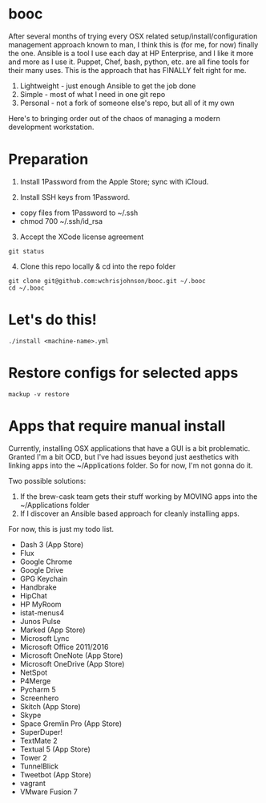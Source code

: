 # booc
After several months of trying every OSX related setup/install/configuration management approach known to man, I think this is (for me, for now) finally the one. Ansible is a tool I use each day at HP Enterprise, and I like it more and more as I use it. Puppet, Chef, bash, python, etc. are all fine tools for their many uses. This is the approach that has FINALLY felt right for me. 

1. Lightweight - just enough Ansible to get the job done
2. Simple - most of what I need in one git repo
3. Personal - not a fork of someone else's repo, but all of it my own
 
Here's to bringing order out of the chaos of managing a modern development workstation.

# Preparation
1. Install 1Password from the Apple Store; sync with iCloud.

2. Install SSH keys from 1Password.
  - copy files from 1Password to ~/.ssh
  - chmod 700 ~/.ssh/id_rsa

3. Accept the XCode license agreement
```
git status
```

4. Clone this repo locally & cd into the repo folder
```
git clone git@github.com:wchrisjohnson/booc.git ~/.booc
cd ~/.booc
```

# Let's do this!
```
./install <machine-name>.yml
```

# Restore configs for selected apps
```
mackup -v restore
```

# Apps that require manual install
Currently, installing OSX applications that have a GUI is a bit problematic. Granted I'm a bit OCD, but I've had issues beyond just aesthetics with linking apps into the ~/Applications folder. So for now, I'm not gonna do it.
    
Two possible solutions:

1. If the brew-cask team gets their stuff working by MOVING apps into the ~/Applications folder
2. If I discover an Ansible based approach for cleanly installing apps.

For now, this is just my todo list.

* Dash 3 (App Store)
* Flux
* Google Chrome
* Google Drive
* GPG Keychain
* Handbrake
* HipChat
* HP MyRoom
* istat-menus4
* Junos Pulse
* Marked (App Store)
* Microsoft Lync
* Microsoft Office 2011/2016
* Microsoft OneNote (App Store)
* Microsoft OneDrive (App Store)
* NetSpot
* P4Merge
* Pycharm 5
* Screenhero
* Skitch (App Store)
* Skype
* Space Gremlin Pro (App Store)
* SuperDuper!
* TextMate 2
* Textual 5 (App Store)
* Tower 2 
* TunnelBlick
* Tweetbot (App Store)
* vagrant
* VMware Fusion 7
